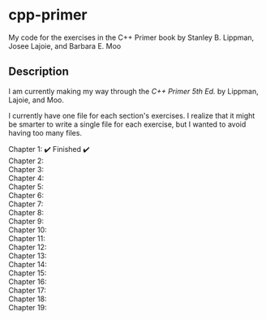 # cpp-primer
My code for the exercises in the C++ Primer book by Stanley B. Lippman, Josee Lajoie, and Barbara E. Moo

## Description
I am currently making my way through the *C++ Primer 5th Ed.* by Lippman, Lajoie, and Moo.

I currently have one file for each section's exercises. I realize that it might be smarter to write a single file for each exercise, but I wanted to avoid having too many files.

Chapter 1: ✔️ Finished ✔️  
Chapter 2:  
Chapter 3:  
Chapter 4:  
Chapter 5:  
Chapter 6:  
Chapter 7:  
Chapter 8:  
Chapter 9:  
Chapter 10:  
Chapter 11:  
Chapter 12:  
Chapter 13:  
Chapter 14:  
Chapter 15:  
Chapter 16:  
Chapter 17:  
Chapter 18:  
Chapter 19: 
